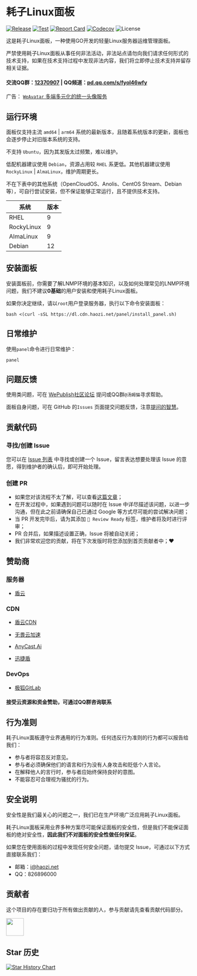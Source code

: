 # 耗子Linux面板

[![Release](https://img.shields.io/github/release/haozi-team/panel.svg)](https://github.com/haozi-team/panel/releases)
[![Test](https://github.com/haozi-team/panel/actions/workflows/test.yml/badge.svg)](https://github.com/haozi-team/panel/actions)
[![Report Card](https://goreportcard.com/badge/github.com/haozi-team/panel)](https://goreportcard.com/report/github.com/haozi-team/panel)
[![Codecov](https://codecov.io/gh/haozi-team/panel/branch/main/graph/badge.svg?token=XFT5NGNSRG)](https://codecov.io/gh/haozi-team/panel)
![License](https://img.shields.io/github/license/haozi-team/panel)

这是耗子Linux面板，一种使用GO开发的轻量Linux服务器运维管理面板。

严禁使用耗子Linux面板从事任何非法活动，非法站点请勿向我们请求任何形式的技术支持，如果在技术支持过程中发现非法内容，我们将立即停止技术支持并留存相关证据。

#### 交流QQ群：[12370907](https://jq.qq.com/?_wv=1027&k=I1oJKSTH) | QQ频道：[pd.qq.com/s/fyol46wfy](https://pd.qq.com/s/fyol46wfy)

广告： [`WeAvatar` 多端多元化的统一头像服务](https://weavatar.com)

## 运行环境

面板仅支持主流 `amd64` | `arm64` 系统的最新版本，且随着系统版本的更新，面板也会逐步停止对旧版本系统的支持。

不支持 `Ubuntu`，因为其发版太过频繁，难以维护。

低配机器建议使用 `Debian`，资源占用较 `RHEL` 系更低。其他机器建议使用 `RockyLinux` | `AlmaLinux`，维护周期更长。

不在下表中的其他系统（OpenCloudOS、Anolis、CentOS Stream、Debian等），可自行尝试安装，但不保证能够正常运行，且不提供技术支持。

| 系统         | 版本 |
|------------|----|
| RHEL       | 9  |
| RockyLinux | 9  |
| AlmaLinux  | 9  |
| Debian     | 12 |

## 安装面板

安装面板前，你需要了解LNMP环境的基本知识，以及如何处理常见的LNMP环境问题，我们不建议**0基础**的用户安装和使用耗子Linux面板。

如果你决定继续，请以`root`用户登录服务器，执行以下命令安装面板：

```shell
bash <(curl -sSL https://dl.cdn.haozi.net/panel/install_panel.sh)
```

## 日常维护

使用`panel`命令进行日常维护：

```shell
panel
```

## 问题反馈

使用类问题，可在 [WePublish社区论坛](https://wepublish.cn/forums) 提问或QQ群`@汤姆猫`寻求帮助。

面板自身问题，可在 GitHub 的`Issues`
页面提交问题反馈，注意[提问的智慧](https://github.com/ryanhanwu/How-To-Ask-Questions-The-Smart-Way/blob/main/README-zh_CN.md)。

## 贡献代码

### 寻找/创建 Issue

您可以在 [Issue 列表](https://github.com/haozi-team/panel/issues) 中寻找或创建一个 Issue，留言表达想要处理该 Issue
的意愿，得到维护者的确认后，即可开始处理。

### 创建 PR

- 如果您对该流程不太了解，可以查看[这篇文章](https://docs.github.com/en/get-started/quickstart/contributing-to-projects)；
- 在开发过程中，如果遇到问题可以随时在 Issue 中详尽描述该问题，以进一步沟通，但在此之前请确保自己已通过 Google
  等方式尽可能的尝试解决问题；
- 当 PR 开发完毕后，请为其添加 `🚀 Review Ready` 标签，维护者将及时进行评审；
- PR 合并后，如果描述设置正确，Issue 将被自动关闭；
- 我们非常欢迎您的贡献，将在下次发版时将您添加到首页贡献者中；❤️

## 赞助商

### 服务器

- [盾云](https://www.ddunyun.com/aff/PNYAXMKI)

### CDN

- [盾云CDN](http://cdn.ddunyun.com/)

- [无畏云加速](https://su.sctes.com/register?code=8st689ujpmm2p)

- [AnyCast.Ai](https://www.anycast.ai/)

- [迅捷盾](https://console.fastdun.com/)

### DevOps

- [极狐GitLab](https://www.jihulab.com/)

#### 接受云资源和资金赞助，可通过QQ群咨询联系

## 行为准则

耗子Linux面板遵守业界通用的行为准则。任何违反行为准则的行为都可以报告给我们：

- 参与者将容忍反对意见。
- 参与者必须确保他们的语言和行为没有人身攻击和贬低个人言论。
- 在解释他人的言行时，参与者应始终保持良好的意图。
- 不能容忍可合理视为骚扰的行为。

## 安全说明

安全性是我们最关心的问题之一，我们已在生产环境广泛应用耗子Linux面板。

耗子Linux面板采用业界多种方案尽可能保证面板的安全性，但是我们不能保证面板的绝对安全性，**因此我们不对面板的安全性做任何保证**。

如果您在使用面板的过程中发现任何安全问题，请勿提交 Issue，可通过以下方式直接联系我们：

- 邮箱：i@haozi.net
- QQ：826896000

## 贡献者

这个项目的存在要归功于所有做出贡献的人，参与贡献请先查看贡献代码部分。

<a href="https://github.com/DevHaoZi" target="_blank"><img src="https://avatars.githubusercontent.com/u/115467771?v=4" width="48" height="48"></a>

## Star 历史

<a href="https://star-history.com/#haozi-team/panel&Date">
  <picture>
    <source media="(prefers-color-scheme: dark)" srcset="https://api.star-history.com/svg?repos=haozi-team/panel&type=Date&theme=dark" />
    <source media="(prefers-color-scheme: light)" srcset="https://api.star-history.com/svg?repos=haozi-team/panel&type=Date" />
    <img alt="Star History Chart" src="https://api.star-history.com/svg?repos=haozi-team/panel&type=Date" />
  </picture>
</a>
